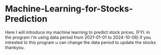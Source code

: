 # Machine-Learning-for-Stocks-Prediction

Here I will introduce my machine learning to predict stock prices. (FYI: in the program i'm using data period from 2021-01-01 to 2024-10-06)
if you intrested to this program u can change the data period to update the stocks thankyou.
